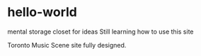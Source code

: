 # hello-world
mental storage closet for ideas
Still learning how to use this site

Toronto Music Scene site fully designed.
